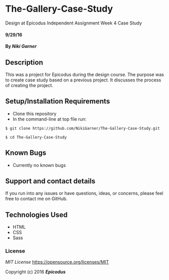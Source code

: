 # The-Gallery-Case-Study
Design at Epicodus Independent Assignment Week 4 Case Study

#### 9/29/16

#### By _**Niki Garner**_

## Description
This was a project for Epicodus during the design course. The purpose was to create case study based on a previous project. It discusses the process of creating the project.
## Setup/Installation Requirements

* Clone this repository
* In the command-line at top file run:
```
$ git clone https://github.com/NikiGarner/The-Gallery-Case-Study.git
```
```
$ cd The-Gallery-Case-Study
```

## Known Bugs

* Currently no known bugs

## Support and contact details

If you run into any issues or have questions, ideas, or concerns, please feel free to contact me on GitHub.

## Technologies Used

* HTML
* CSS
* Sass


### License

*MIT License*
<a href="https://opensource.org/licenses/MIT">https://opensource.org/licenses/MIT</a>

Copyright (c) 2016 **_Epicodus_**


